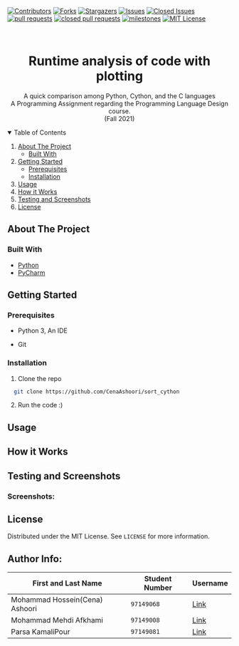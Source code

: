 [![Contributors][contributors-shield]][contributors-url]
[![Forks][forks-shield]][forks-url]
[![Stargazers][stars-shield]][stars-url]
[![Issues][issues-shield]][issues-url]
[![Closed Issues][issues-closed-shield]][issues-closed-url]
[![pull requests][pull-req-shield]][pull-req-url]
[![closed pull requests][pull-closed-shield]][pull-closed-url]
[![milestones][milestones-shield]][milestones-url]
[![MIT License][license-shield]][license-url]


<br />
<p align="center">
  
  <h1 align="center">Runtime analysis of code with plotting</h1>

  <p align="center">
    A quick comparison among Python, Cython, and the C languages
    <br />
    A Programming Assignment regarding the Programming Language Design course.
    <br />
    (Fall 2021)
  <br />
  
  

<!-- TABLE OF CONTENTS -->
<details open="open">
  <summary>Table of Contents</summary>
  <ol>
    <li>
      <a href="#about-the-project">About The Project</a>
      <ul>
        <li><a href="#built-with">Built With</a></li>
      </ul>
    </li>
    <li>
      <a href="#getting-started">Getting Started</a>
      <ul>
        <li><a href="#prerequisites">Prerequisites</a></li>
        <li><a href="#installation">Installation</a></li>
      </ul>
    </li>
    <li><a href="#usage">Usage</a></li>
    <li><a href="#how-it-works">How it Works</a></li>
    <li><a href="#testing-and-screenshots">Testing and Screenshots</a></li>
    <li><a href="#license">License</a></li>
  </ol>
</details>



<!-- ABOUT THE PROJECT -->
## About The Project



### Built With


* [Python](https://www.python.org)
* [PyCharm](https://www.jetbrains.com/pycharm)



<!-- GETTING STARTED -->
## Getting Started



### Prerequisites

* Python 3, An IDE 


* Git

### Installation

1. Clone the repo
 ```sh
   git clone https://github.com/CenaAshoori/sort_cython
 ``` 
2. Run the code :) 



<!-- USAGE EXAMPLES -->
## Usage



  
## How it Works
  
  
  
  
## Testing and Screenshots  
  
  
  ### Screenshots:  
  
  
  
<!-- LICENSE -->
## License

Distributed under the MIT License. See `LICENSE` for more information.


  

## Author Info:  

First and Last Name | Student Number | Username
--- | --- | ---
Mohammad Hossein(Cena) Ashoori | `97149068` | [Link](https://github.com/CenaAshoori)
Mohammad Mehdi Afkhami | `97149008` | [Link](https://github.com/mohmehdi)
Parsa KamaliPour | `97149081` | [Link](https://github.com/benymaxparsa)






<!-- MARKDOWN LINKS & IMAGES -->
<!-- https://www.markdownguide.org/basic-syntax/#reference-style-links -->
[contributors-shield]: https://img.shields.io/github/contributors/CenaAshoori/sort_cython?style=for-the-badge
[contributors-url]: https://github.com/CenaAshoori/sort_cython/graphs/contributors
[forks-shield]: https://img.shields.io/github/forks/CenaAshoori/sort_cython?style=for-the-badge
[forks-url]: https://github.com/CenaAshoori/sort_cython/network/members
[stars-shield]: https://img.shields.io/github/stars/CenaAshoori/sort_cython?style=for-the-badge
[stars-url]: https://github.com/CenaAshoori/sort_cython/stargazers
[issues-shield]: https://img.shields.io/github/issues/CenaAshoori/sort_cython?style=for-the-badge
[issues-url]: https://github.com/CenaAshoori/sort_cython/issues
[issues-closed-shield]: https://img.shields.io/github/issues-closed/CenaAshoori/sort_cython?style=for-the-badge
[issues-closed-url]: https://github.com/CenaAshoori/sort_cython/issues?q=is%3Aissue+is%3Aclosed
[pull-req-shield]: https://img.shields.io/github/issues-pr/CenaAshoori/sort_cython?style=for-the-badge
[pull-req-url]: https://github.com/CenaAshoori/sort_cython/pulls
[pull-closed-shield]: https://img.shields.io/github/issues-pr-closed/CenaAshoori/sort_cython?style=for-the-badge
[pull-closed-url]: https://github.com/CenaAshoori/sort_cython/pulls?q=is%3Apr+is%3Aclosed
[milestones-shield]: https://img.shields.io/github/milestones/all/CenaAshoori/sort_cython?style=for-the-badge
[milestones-url]: https://github.com/CenaAshoori/sort_cython/milestones
[license-shield]: https://img.shields.io/github/license/CenaAshoori/sort_cython?style=for-the-badge
[license-url]: https://github.com/CenaAshoori/sort_cython/blob/main/LICENSE
